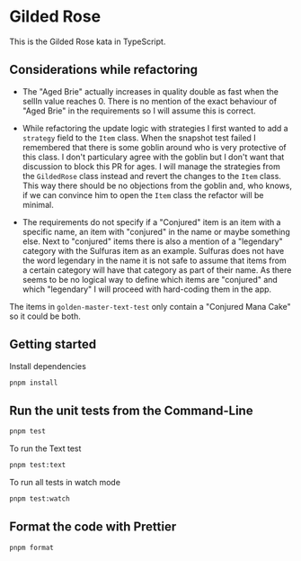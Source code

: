 # Gilded Rose

This is the Gilded Rose kata in TypeScript.

## Considerations while refactoring

- The "Aged Brie" actually increases in quality double as fast when the sellIn value reaches 0. There is no mention of the exact behaviour of "Aged Brie" in the requirements so I will assume this is correct.

- While refactoring the update logic with strategies I first wanted to add a `strategy` field to the `Item` class. When the snapshot test failed I remembered that there is some goblin around who is very protective of this class. I don't particulary agree with the goblin but I don't want that discussion to block this PR for ages. I will manage the strategies from the `GildedRose` class instead and revert the changes to the `Item` class. This way there should be no objections from the goblin and, who knows, if we can convince him to open the `Item` class the refactor will be minimal.

- The requirements do not specify if a "Conjured" item is an item with a specific name, an item with "conjured" in the name or maybe something else. Next to "conjured" items there is also a mention of a "legendary" category with the Sulfuras item as an example. Sulfuras does not have the word legendary in the name it is not safe to assume that items from a certain category will have that category as part of their name. As there seems to be no logical way to define which items are "conjured" and which "legendary" I will proceed with hard-coding them in the app.

The items in `golden-master-text-test` only contain a "Conjured Mana Cake" so it could be both.

## Getting started

Install dependencies

```sh
pnpm install
```

## Run the unit tests from the Command-Line

```sh
pnpm test
```

To run the Text test

```sh
pnpm test:text
```

To run all tests in watch mode

```sh
pnpm test:watch
```

## Format the code with Prettier

```sh
pnpm format
```
